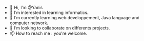 - 👋 Hi, I’m @Yanis
- 👀 I’m interested in learning informatics.
- 🌱 I’m currently learning web developpement, Java language and computer network.
- 💞️ I’m looking to collaborate on differents projects.
- 📫 How to reach me : you're welcome.

<!---
Yanis23-26/Yanis23-26 is a ✨ special ✨ repository because its `README.md` (this file) appears on your GitHub profile.
You can click the Preview link to take a look at your changes.
--->

